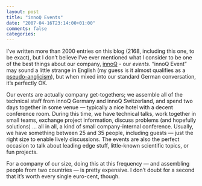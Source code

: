 ```yaml
---
layout: post
title: "innoQ Events"
date: "2007-04-16T23:14:00+01:00"
comments: false
categories: 
---
```


<p>I&#8217;ve written more than 2000 entries on this blog (2168, including this one, to be exact), but I don&#8217;t believe I&#8217;ve ever mentioned what I consider to be one of the best things about our company, <a href="/">innoQ</a> - our <em>events</em>. &#8220;innoQ Event&#8221; may sound a little strange in English (my guess is it almost qualifies as a <a href="http://en.wikipedia.org/wiki/Pseudo-Anglicism">pseudo-anglicism</a>), but when mixed into our standard German conversation, it&#8217;s perfectly OK.</p>

<p>Our events are actually company get-togethers; we assemble all of the technical staff from innoQ Germany and innoQ Switzerland, and spend two days together in some venue &#8212; typically a nice hotel with a decent conference room. During this time, we have technical talks, work together in small teams, exchange project information, discuss problems (and hopefully solutions) &#8230; all in all, a kind of small company-internal conference. Usually, we have something between 25 and 35 people, including guests &#8212; just the right size to enable lively discussions. The events are also the perfect occasion to talk about leading edge stuff, little-known scientific topics, or fun projects.</p>

<p>For a company of our size, doing this at this frequency &#8212; and assembling people from two countries &#8212; is pretty expensive. I don&#8217;t doubt for a second that it&#8217;s worth every single euro-cent, though.</p>



